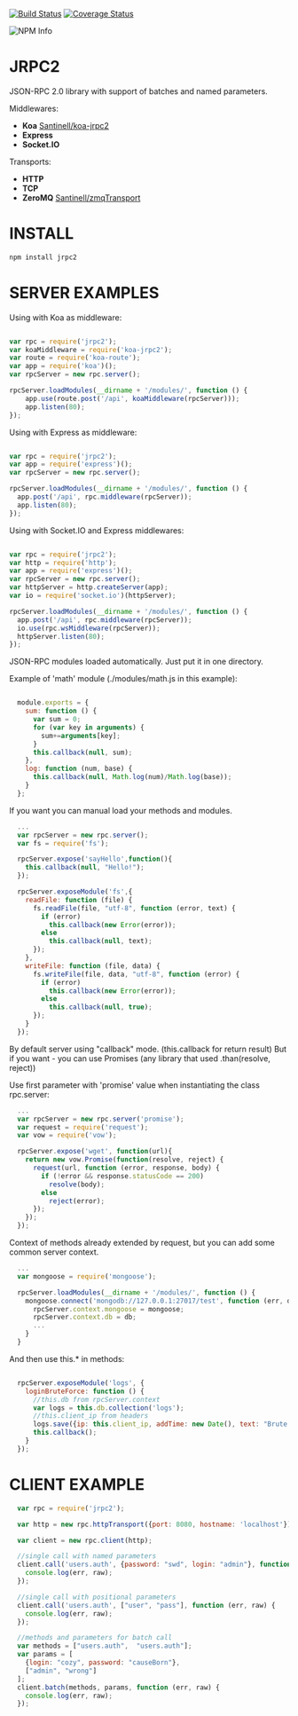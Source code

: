 [![Build Status](https://travis-ci.org/Santinell/jrpc2.svg?branch=master)](https://travis-ci.org/Santinell/jrpc2) [![Coverage Status](https://coveralls.io/repos/Santinell/jrpc2/badge.png)](https://coveralls.io/r/Santinell/jrpc2)

![NPM Info](https://nodei.co/npm/jrpc2.png?downloads=true)

JRPC2
======

JSON-RPC 2.0 library with support of batches and named parameters.

Middlewares:
+ **Koa** [Santinell/koa-jrpc2](https://github.com/Santinell/koa-jrpc2)
+ **Express**
+ **Socket.IO**

Transports:
+ **HTTP**
+ **TCP**
+ **ZeroMQ** [Santinell/zmqTransport](https://github.com/Santinell/zmqTransport)


INSTALL
=======

```bash
npm install jrpc2
```

SERVER EXAMPLES
===============

Using with Koa as middleware:

```javascript

var rpc = require('jrpc2');
var koaMiddleware = require('koa-jrpc2');
var route = require('koa-route');
var app = require('koa')();
var rpcServer = new rpc.server();

rpcServer.loadModules(__dirname + '/modules/', function () {
    app.use(route.post('/api', koaMiddleware(rpcServer)));
    app.listen(80);
});

```

Using with Express as middleware:

```javascript

var rpc = require('jrpc2');
var app = require('express')();
var rpcServer = new rpc.server();

rpcServer.loadModules(__dirname + '/modules/', function () {
  app.post('/api', rpc.middleware(rpcServer));  
  app.listen(80);
});

```

Using with Socket.IO and Express middlewares:

```javascript

var rpc = require('jrpc2');
var http = require('http');
var app = require('express')();
var rpcServer = new rpc.server();
var httpServer = http.createServer(app);
var io = require('socket.io')(httpServer);

rpcServer.loadModules(__dirname + '/modules/', function () {
  app.post('/api', rpc.middleware(rpcServer));
  io.use(rpc.wsMiddleware(rpcServer));
  httpServer.listen(80);
});

```

JSON-RPC modules loaded automatically. Just put it in one directory.

Example of 'math' module (./modules/math.js in this example):

```javascript

  module.exports = {
    sum: function () {
      var sum = 0;
      for (var key in arguments) {
        sum+=arguments[key];
      }
      this.callback(null, sum);
    },
    log: function (num, base) {
      this.callback(null, Math.log(num)/Math.log(base));
    }
  };
```

If you want you can manual load your methods and modules.

```javascript
  ...
  var rpcServer = new rpc.server();
  var fs = require('fs');

  rpcServer.expose('sayHello',function(){
    this.callback(null, "Hello!");
  });  

  rpcServer.exposeModule('fs',{
    readFile: function (file) {
      fs.readFile(file, "utf-8", function (error, text) {
        if (error)
          this.callback(new Error(error));
        else
          this.callback(null, text);
      });
    },
    writeFile: function (file, data) {
      fs.writeFile(file, data, "utf-8", function (error) {
        if (error)
          this.callback(new Error(error));
        else
          this.callback(null, true);
      });
    }
  });
```

By default server using "callback" mode. (this.callback for return result)
But if you want - you can use Promises (any library that used .than(resolve, reject))

Use first parameter with 'promise' value when instantiating the class rpc.server:
```javascript
  ...
  var rpcServer = new rpc.server('promise');
  var request = require('request');
  var vow = require('vow');

  rpcServer.expose('wget', function(url){
    return new vow.Promise(function(resolve, reject) {
      request(url, function (error, response, body) {
        if (!error && response.statusCode == 200)
          resolve(body);
        else
          reject(error);
      });
    });
  });
```

Context of methods already extended by request, but you can add some common server context.

```javascript
  ...
  var mongoose = require('mongoose');

  rpcServer.loadModules(__dirname + '/modules/', function () {
    mongoose.connect('mongodb://127.0.0.1:27017/test', function (err, db) {
      rpcServer.context.mongoose = mongoose;
      rpcServer.context.db = db;
      ...
    }
  }
```

And then use this.* in methods:

```javascript

  rpcServer.exposeModule('logs', {
    loginBruteForce: function () {
      //this.db from rpcServer.context
      var logs = this.db.collection('logs');
      //this.client_ip from headers
      logs.save({ip: this.client_ip, addTime: new Date(), text: "Brute force of login form"});
      this.callback();
    }
  });
```

CLIENT EXAMPLE
==============

```javascript
  var rpc = require('jrpc2');

  var http = new rpc.httpTransport({port: 8080, hostname: 'localhost'});

  var client = new rpc.client(http);

  //single call with named parameters
  client.call('users.auth', {password: "swd", login: "admin"}, function (err, raw) {
    console.log(err, raw);
  });

  //single call with positional parameters
  client.call('users.auth', ["user", "pass"], function (err, raw) {
    console.log(err, raw);
  });

  //methods and parameters for batch call
  var methods = ["users.auth",  "users.auth"];
  var params = [
    {login: "cozy", password: "causeBorn"},
    ["admin", "wrong"]
  ];
  client.batch(methods, params, function (err, raw) {
    console.log(err, raw);
  });
```
